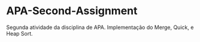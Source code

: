 # APA-Second-Assignment
Segunda atividade da disciplina de APA. Implementação do Merge, Quick, e Heap Sort.


